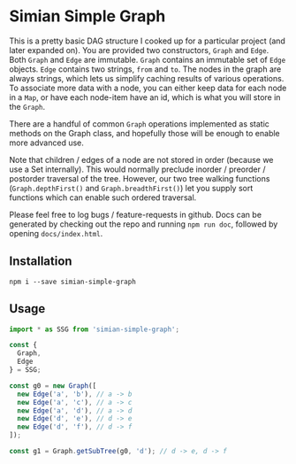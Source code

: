 # Simian Simple Graph

This is a pretty basic DAG structure I cooked up for a particular project (and later expanded on). You are provided two constructors, `Graph` and `Edge`. Both `Graph` and `Edge` are immutable. `Graph` contains an immutable set of `Edge` objects. `Edge` contains two strings, `from` and `to`. The nodes in the graph are always strings, which lets us simplify caching results of various operations. To associate more data with a node, you can either keep data for each node in a `Map`, or have each node-item have an id, which is what you will store in the `Graph`.

There are a handful of common `Graph` operations implemented as static methods on the Graph class, and hopefully those will be enough to enable more advanced use.

Note that children / edges of a node are not stored in order (because we use a Set internally). This would normally preclude inorder / preorder / postorder traversal of the tree. However, our two tree walking functions (`Graph.depthFirst()` and `Graph.breadthFirst()`) let you supply sort functions which can enable such ordered traversal.

Please feel free to log bugs / feature-requests in github. Docs can be generated by checking out the repo and running `npm run doc`, followed by opening `docs/index.html`.

## Installation
```
npm i --save simian-simple-graph
```

## Usage
```js
import * as SSG from 'simian-simple-graph';

const {
  Graph,
  Edge
} = SSG;

const g0 = new Graph([
  new Edge('a', 'b'), // a -> b
  new Edge('a', 'c'), // a -> c
  new Edge('a', 'd'), // a -> d
  new Edge('d', 'e'), // d -> e
  new Edge('d', 'f'), // d -> f
]);

const g1 = Graph.getSubTree(g0, 'd'); // d -> e, d -> f
```
